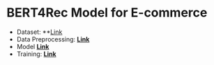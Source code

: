 # BERT4Rec Model for E-commerce

* Dataset: **[Link](https://www.kaggle.com/datasets/radek1/otto-full-optimized-memory-footprint)
* Data Preprocessing: **[Link](https://github.com/pyagoubi/recommender/blob/main/preprocessing.py)**
* Model **[Link](https://github.com/pyagoubi/recommender/blob/main/model.py)** 
* Training: **[Link](https://github.com/pyagoubi/recommender/blob/main/training.py)** 
